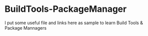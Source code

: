# BuildTools-PackageManager
I put some useful file and links here as sample to learn Build Tools &amp; Package Mannagers
